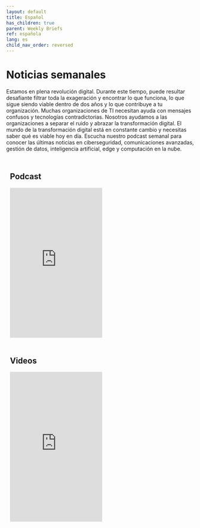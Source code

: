 ```yaml
---
layout: default
title: Español
has_children: true
parent: Weekly Briefs
ref: española
lang: es
child_nav_order: reversed
---
```


# Noticias semanales 

Estamos en plena revolución digital. Durante este tiempo, puede resultar desafiante filtrar toda la exageración y encontrar lo que funciona, lo que sigue siendo viable dentro de dos años y lo que contribuye a tu organización. Muchas organizaciones de TI necesitan ayuda con mensajes confusos y tecnologías contradictorias. Nosotros ayudamos a las organizaciones a separar el ruido y abrazar la transformación digital. El mundo de la transformación digital está en constante cambio y necesitas saber qué es viable hoy en día. Escucha nuestro podcast semanal para conocer las últimas noticias en ciberseguridad, comunicaciones avanzadas, gestión de datos, inteligencia artificial, edge y computación en la nube.

<style>
/* Create two equal columns that floats next to each other */
.column {
  float: left;
  width: 49%;
  padding: 10px;
}

/* Clear floats after the columns */
.row:after {
  content: "";
  display: table;
  clear: both;
}
</style>
<div class="row">
  <div class="column">
    <h2>Podcast</h2>
    <iframe width="100%" height="400" frameborder="no" scrolling="no" seamless src="https://share.transistor.fm/e/abrazando-lo-digital-esta-semana/playlist"></iframe>
  </div>
  <div class="column">
    <h2>Videos</h2>
    <iframe width="100%" height="400" src="https://www.youtube.com/embed/videoseries?list=PLWx6UKwM-GsDxTT_Nr-aRRUeW98xMIYCB" title="YouTube video player" frameborder="0" allow="accelerometer; autoplay; clipboard-write; encrypted-media; gyroscope; picture-in-picture; web-share" allowfullscreen></iframe>
  </div>
</div>
